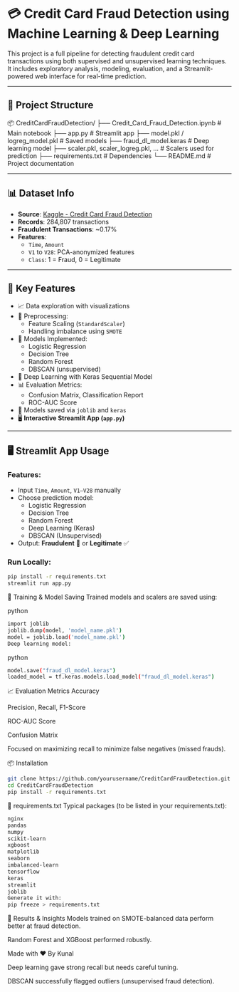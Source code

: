 # 💳 Credit Card Fraud Detection using Machine Learning & Deep Learning

This project is a full pipeline for detecting fraudulent credit card transactions using both supervised and unsupervised learning techniques. It includes exploratory analysis, modeling, evaluation, and a Streamlit-powered web interface for real-time prediction.

---

## 📂 Project Structure
📦 CreditCardFraudDetection/
├── Credit_Card_Fraud_Detection.ipynb # Main notebook
├── app.py # Streamlit app
├── model.pkl / logreg_model.pkl # Saved models
├── fraud_dl_model.keras # Deep learning model
├── scaler.pkl, scaler_logreg.pkl, ... # Scalers used for prediction
├── requirements.txt # Dependencies
└── README.md # Project documentation


---

## 📊 Dataset Info

- **Source**: [Kaggle - Credit Card Fraud Detection](https://www.kaggle.com/datasets/mlg-ulb/creditcardfraud)
- **Records**: 284,807 transactions
- **Fraudulent Transactions**: ~0.17%
- **Features**:
  - `Time`, `Amount`
  - `V1` to `V28`: PCA-anonymized features
  - `Class`: 1 = Fraud, 0 = Legitimate

---

## 🚀 Key Features

- 📈 Data exploration with visualizations
- 🔄 Preprocessing:
  - Feature Scaling (`StandardScaler`)
  - Handling imbalance using `SMOTE`
- 🤖 Models Implemented:
  - Logistic Regression
  - Decision Tree
  - Random Forest
  - DBSCAN (unsupervised)
- 🧠 Deep Learning with Keras Sequential Model
- 📊 Evaluation Metrics:
  - Confusion Matrix, Classification Report
  - ROC-AUC Score
- 💾 Models saved via `joblib` and `keras`
- 🖥️ **Interactive Streamlit App (`app.py`)**

---

## 🖥️ Streamlit App Usage

### Features:
- Input `Time`, `Amount`, `V1–V28` manually
- Choose prediction model:
  - Logistic Regression
  - Decision Tree
  - Random Forest
  - Deep Learning (Keras)
  - DBSCAN (Unsupervised)
- Output: **Fraudulent** 🚨 or **Legitimate** ✅

### Run Locally:

```bash
pip install -r requirements.txt
streamlit run app.py
```
🧠 Training & Model Saving
Trained models and scalers are saved using:

python
```bash
import joblib
joblib.dump(model, 'model_name.pkl')
model = joblib.load('model_name.pkl')
Deep learning model:
```
python
```bash
model.save("fraud_dl_model.keras")
loaded_model = tf.keras.models.load_model("fraud_dl_model.keras")
```
📈 Evaluation Metrics
Accuracy

Precision, Recall, F1-Score

ROC-AUC Score

Confusion Matrix

Focused on maximizing recall to minimize false negatives (missed frauds).

📦 Installation
```bash
git clone https://github.com/yourusername/CreditCardFraudDetection.git
cd CreditCardFraudDetection
pip install -r requirements.txt
```

📄 requirements.txt
Typical packages (to be listed in your requirements.txt):
``` bash
nginx
pandas
numpy
scikit-learn
xgboost
matplotlib
seaborn
imbalanced-learn
tensorflow
keras
streamlit
joblib
Generate it with:
pip freeze > requirements.txt
```
📌 Results & Insights
Models trained on SMOTE-balanced data perform better at fraud detection.

Random Forest and XGBoost performed robustly.

Made with ❤️ By Kunal

Deep learning gave strong recall but needs careful tuning.

DBSCAN successfully flagged outliers (unsupervised fraud detection).


